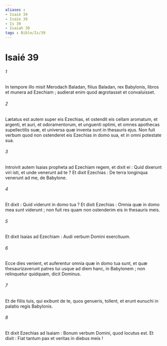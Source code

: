 ```yaml
---
aliases : 
- Isaié 39
- Isaïe 39
- Is 39
- Isaiah 39
tags : Bible/Is/39
---
```


# Isaié 39

###### 1
In tempore illo misit Merodach Baladan, filius Baladan, rex Babylonis, libros et munera ad Ezechiam ; audierat enim quod ægrotasset et convaluisset.
###### 2
Lætatus est autem super eis Ezechias, et ostendit eis cellam aromatum, et argenti, et auri, et odoramentorum, et unguenti optimi, et omnes apothecas supellectilis suæ, et universa quæ inventa sunt in thesauris ejus. Non fuit verbum quod non ostenderet eis Ezechias in domo sua, et in omni potestate sua.
###### 3
Introivit autem Isaias propheta ad Ezechiam regem, et dixit ei : Quid dixerunt viri isti, et unde venerunt ad te ? Et dixit Ezechias : De terra longinqua venerunt ad me, de Babylone.
###### 4
Et dixit : Quid viderunt in domo tua ? Et dixit Ezechias : Omnia quæ in domo mea sunt viderunt ; non fuit res quam non ostenderim eis in thesauris meis.
###### 5
Et dixit Isaias ad Ezechiam : Audi verbum Domini exercituum.
###### 6
Ecce dies venient, et auferentur omnia quæ in domo tua sunt, et quæ thesaurizaverunt patres tui usque ad diem hanc, in Babylonem ; non relinquetur quidquam, dicit Dominus.
###### 7
Et de filiis tuis, qui exibunt de te, quos genueris, tollent, et erunt eunuchi in palatio regis Babylonis.
###### 8
Et dixit Ezechias ad Isaiam : Bonum verbum Domini, quod locutus est. Et dixit : Fiat tantum pax et veritas in diebus meis !
